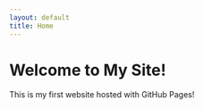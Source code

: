 ```yaml
---
layout: default
title: Home
---
```


<h1>Welcome to My Site!</h1>
<p>This is my first website hosted with GitHub Pages!</p>
